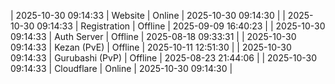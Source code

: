 | 2025-10-30 09:14:33 | Website | Online | 2025-10-30 09:14:30 |
| 2025-10-30 09:14:33 | Registration | Offline | 2025-09-09 16:40:23 |
| 2025-10-30 09:14:33 | Auth Server | Offline | 2025-08-18 09:33:31 |
| 2025-10-30 09:14:33 | Kezan (PvE) | Offline | 2025-10-11 12:51:30 |
| 2025-10-30 09:14:33 | Gurubashi (PvP) | Offline | 2025-08-23 21:44:06 |
| 2025-10-30 09:14:33 | Cloudflare | Online | 2025-10-30 09:14:30 |
